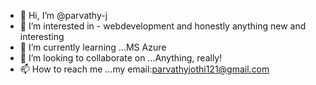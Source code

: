 - 👋 Hi, I’m @parvathy-j
- 👀 I’m interested in - webdevelopment and honestly anything new and interesting 
- 🌱 I’m currently learning ...MS Azure 
- 💞️ I’m looking to collaborate on ...Anything, really!
- 📫 How to reach me ...my email:parvathyjothi121@gmail.com

<!---
parvathy-j/parvathy-j is a ✨ special ✨ repository because its `README.md` (this file) appears on your GitHub profile.
You can click the Preview link to take a look at your changes.
--->
